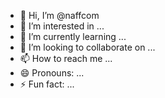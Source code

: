 - 👋 Hi, I’m @naffcom
- 👀 I’m interested in ...
- 🌱 I’m currently learning ...
- 💞️ I’m looking to collaborate on ...
- 📫 How to reach me ...
- 😄 Pronouns: ...
- ⚡ Fun fact: ...

<!---
naffcom/naffcom is a ✨ special ✨ repository because its `README.md` (this file) appears on your GitHub profile.
You can click the Preview link to take a look at your changes.
--->
